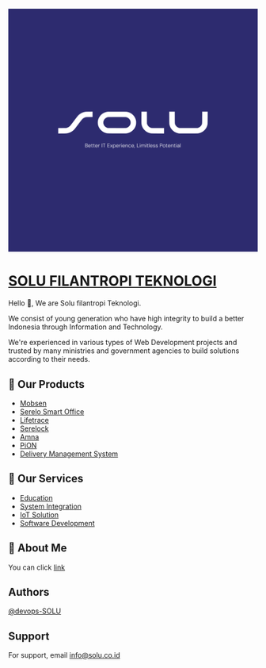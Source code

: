 
![Logo](images/Group_33084.png)


# [SOLU FILANTROPI TEKNOLOGI](https://solu.co.id/)

Hello 👋, We are Solu filantropi Teknologi.

We consist of young generation who have high integrity to build a better Indonesia through Information and Technology.

We're experienced in various types of Web Development projects and trusted by many ministries and government agencies to build solutions according to their needs.

## 🔭 Our Products

 - [Mobsen](https://mobsen.id/)
 - [Serelo Smart Office](https://solu.co.id/service/product/serelo)
 - [Lifetrace](https://solu.co.id/service/product/lifetrace)
 - [Serelock](https://solu.co.id/service/product/serelock)
 - [Amna](https://solu.co.id/service/product/amna)
 - [PiON](https://solu.co.id/service/product/pion)
 - [Delivery Management System](https://solu.co.id/service/product/delivery-management-system)

## 🤝 Our Services
 - [Education](https://solu.co.id/service/education)
 - [System Integration](https://solu.co.id/service/system-integration)
 - [IoT Solution](https://solu.co.id/service/iot-solution)
 - [Software Development](https://solu.co.id/service/software-development)
   
## 🚀 About Me

You can click [link](https://solu.co.id/about-us)

## Authors

[@devops-SOLU](https://www.github.com/devops-SOLU)

## Support

For support, email info@solu.co.id

